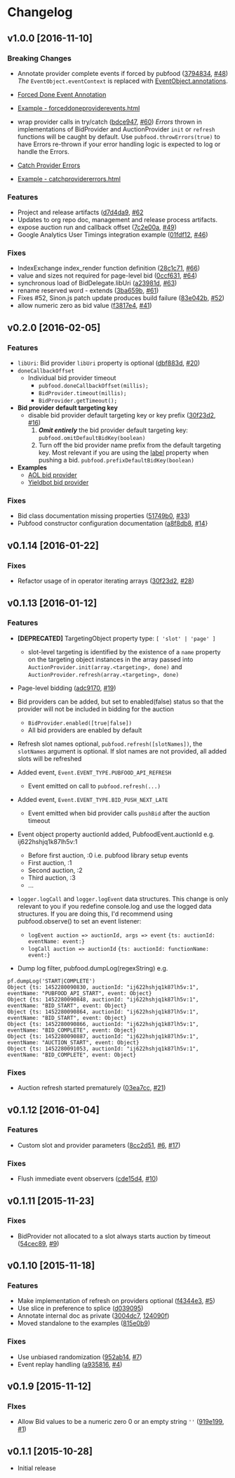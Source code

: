 # Changelog

## v1.0.0 [2016-11-10]

### Breaking Changes
* Annotate provider complete events if forced by pubfood ([3794834](https://github.com/pubfood/pubfood/commit/37948344d3edeb33e07f5f116717cc940d443f72), [#48](https://github.com/pubfood/pubfood/issues/48))
_The_ `EventObject.eventContext` is replaced with [EventObject.annotations](https://github.com/pubfood/pubfood/blob/master/src/interfaces.js#L197).
 * [Forced Done Event Annotation](https://github.com/pubfood/pubfood/blob/master/examples/provider/general/forceddoneproviderevents.md)
 * [Example - forceddoneproviderevents.html](https://github.com/pubfood/pubfood/blob/master/examples/provider/general/forceddoneproviderevents.html)

* wrap provider calls in try/catch ([bdce947](https://github.com/pubfood/pubfood/commit/bdce947bed745bcc62f19b323549148147aae787), [#60](https://github.com/pubfood/pubfood/issues/60))
_Errors_ thrown in implementations of BidProvider and AuctionProvider `init` or `refresh` functions will be caught by default. Use `pubfood.throwErrors(true)` to have Errors re-thrown if your error handling logic is expected to log or handle the Errors.
 * [Catch Provider Errors](https://github.com/pubfood/pubfood/blob/master/examples/provider/general/catchprovidererrors.md)
 * [Example - catchprovidererrors.html](https://github.com/pubfood/pubfood/blob/master/examples/provider/general/catchprovidererrors.html)

### Features
* Project and release artifacts ([d7d4da9](https://github.com/pubfood/pubfood/commit/d7d4da945258b782dda75d629cfdc7bafedefb4d), [#62](https://github.com/pubfood/pubfood/pull/62)
 * Updates to org repo doc, management and release process artifacts.
* expose auction run and callback offset ([7c2e00a](https://github.com/pubfood/pubfood/commit/7c2e00ad952c362879d22c8133864b6296d3ce4c), [#49](https://github.com/pubfood/pubfood/issues/49))
* Google Analytics User Timings integration example ([01fdf12](https://github.com/pubfood/pubfood/commit/01fdf127e560995664f8ac65a7b7758c65fc8dcf), [#46](https://github.com/pubfood/pubfood/issues/46))

### Fixes
* IndexExchange index_render function definition ([28c1c71](https://github.com/pubfood/pubfood/commit/28c1c716303fc459a82224cb756c07c4980ae986), [#66](https://github.com/pubfood/pubfood/issues/66))
* value and sizes not required for page-level bid ([0ccf631](https://github.com/pubfood/pubfood/commit/0ccf6316961de0de091fcf264f89e73cf06d92b0), [#64](https://github.com/pubfood/pubfood/issues/64))
* synchronous load of BidDelegate.libUri ([a23981d](https://github.com/pubfood/pubfood/commit/a23981dc52f50013360be96e82257221f4a0af39), [#63](https://github.com/pubfood/pubfood/issues/63))
* rename reserved word - extends ([3ba659b](https://github.com/pubfood/pubfood/commit/3ba659b1c0f8340cff896e0c330937a3c0545cb3), [#61](https://github.com/pubfood/pubfood/issues/61))
* Fixes #52, Sinon.js patch update produces build failure ([83e042b](https://github.com/pubfood/pubfood/commit/83e042ba54b1bf8e9c86e4e1c7b012b48673695a), [#52](https://github.com/pubfood/pubfood/issues/52))
* allow numeric zero as bid value ([f3817e4](https://github.com/pubfood/pubfood/commit/f3817e4d91f3dfbebb383b0a87ebca11242651a4), [#41](https://github.com/pubfood/pubfood/issues/41))



## v0.2.0 [2016-02-05]
### Features
* `libUri`: Bid provider `libUri` property is optional ([dbf883d](https://github.com/pubfood/pubfood/commit/dbf883dd5ac91dcb2b74c0a6789d9ebcea80f93c), [#20](https://github.com/pubfood/pubfood/issues/20))
* `doneCallbackOffset`
  * Individual bid provider timeout
    * `pubfood.doneCallbackOffset(millis);`
    * `BidProvider.timeout(millis);`
    * `BidProvider.getTimeout();`
* **Bid provider default targeting key**
  * disable bid provider default targeting key or key prefix ([30f23d2](https://github.com/pubfood/pubfood/commit/30f23d2f57f014f47490dbe7b48cf3858df181e9), [#16](https://github.com/pubfood/pubfood/issues/16))
    1. _**Omit entirely**_ the bid provider default targeting key:
      `pubfood.omitDefaultBidKey(boolean)`
    2. Turn off the bid provider name prefix from the default targeting key.
      Most relevant if you are using the [label](src/model/bid.js#L30) property when pushing a bid.
      `pubfood.prefixDefaultBidKey(boolean)`
* **Examples**
  * [AOL bid provider](examples/provider/bid/aol/marketplace-ex1.html)
  * [Yieldbot bid provider](examples/provider/bid/yieldbot/yieldbot-ex1.html)

### Fixes
* Bid class documentation missing properties ([51749b0](https://github.com/pubfood/pubfood/commit/51749b00ce0748164274443c2e6e2e7dca2e7b6d), [#33](https://github.com/pubfood/pubfood/issues/33))
* Pubfood constructor configuration documentation ([a8f8db8](https://github.com/pubfood/pubfood/commit/a8f8db8917b8581ce091fd02e6ae2d269f2c74ff), [#14](https://github.com/pubfood/pubfood/issues/14)}

## v0.1.14 [2016-01-22]
### Fixes
* Refactor usage of in operator iterating arrays  ([30f23d2](https://github.com/pubfood/pubfood/commit/30f23d2f57f014f47490dbe7b48cf3858df181e9), [#28](https://github.com/pubfood/pubfood/issues/16))

## v0.1.13 [2016-01-12]
### Features
* **[DEPRECATED]** TargetingObject property type: `[ 'slot' | 'page' ]`
  * slot-level targeting is identified by the existence of a `name` property on
    the targeting object instances in the array passed into `AuctionProvider.init(array.<targeting>, done)`
    and `AuctionProvider.refresh(array.<targeting>, done)`

* Page-level bidding ([adc9170](https://github.com/pubfood/pubfood/commit/adc91701c8304e73b0001d8df3b810f16688a58c), [#19](https://github.com/pubfood/pubfood/issues/19))
* Bid providers can be added, but set to enabled(false) status so that the
  provider will not be included in bidding for the auction
  * `BidProvider.enabled([true|false])`
  * All bid providers are enabled by default
* Refresh slot names optional, `pubfood.refresh([slotNames])`, the `slotNames`
  argument is optional. If slot names are not provided, all added slots will be refreshed
* Added event, `Event.EVENT_TYPE.PUBFOOD_API_REFRESH`
  * Event emitted on call to `pubfood.refresh(...)`
* Added event, `Event.EVENT_TYPE.BID_PUSH_NEXT_LATE`
  * Event emitted when bid provider calls `pushBid` after the auction timeout
* Event object property auctionId added, PubfoodEvent.auctionId e.g. ij622hshjq1k87lh5v:1
  * Before first auction, <id>:0 i.e. pubfood library setup events
  * First auction, <id>:1
  * Second auction, <id>:2
  * Third auction, <id>:3
  * ...
* `logger.logCall` and `logger.logEvent` data structures. This change is only
  relevant to you if you redefine console.log and use the logged data structures.
  If you are doing this, I'd recommend using pubfood.observe() to set an event listener:
  * `logEvent auction => auctionId, args => event` `{ts: auctionId: eventName: event:}`
  * `logCall auction => auctionId` `{ts: auctionId: functionName: event:}`
* Dump log filter, pubfood.dumpLog(regexString) e.g.
```
pf.dumpLog('START|COMPLETE')
Object {ts: 1452280090830, auctionId: "ij622hshjq1k87lh5v:1", eventName: "PUBFOOD_API_START", event: Object}
Object {ts: 1452280090848, auctionId: "ij622hshjq1k87lh5v:1", eventName: "BID_START", event: Object}
Object {ts: 1452280090864, auctionId: "ij622hshjq1k87lh5v:1", eventName: "BID_START", event: Object}
Object {ts: 1452280090866, auctionId: "ij622hshjq1k87lh5v:1", eventName: "BID_COMPLETE", event: Object}
Object {ts: 1452280090887, auctionId: "ij622hshjq1k87lh5v:1", eventName: "AUCTION_START", event: Object}
Object {ts: 1452280091053, auctionId: "ij622hshjq1k87lh5v:1", eventName: "BID_COMPLETE", event: Object}
```
### Fixes
* Auction refresh started prematurely ([03ea7cc](https://github.com/pubfood/pubfood/commit/03ea7cc9554422cf7bb7030fee25301e4b80f07a), [#21](https://github.com/pubfood/pubfood/issues/21))

## v0.1.12 [2016-01-04]
### Features
* Custom slot and provider parameters ([8cc2d51](https://github.com/pubfood/pubfood/commit/8cc2d51e54416e344ec2231fb38e509c5873abd3), [#6](https://github.com/pubfood/pubfood/issues/6), [#17](https://github.com/pubfood/pubfood/issues/17))

### Fixes
* Flush immediate event observers ([cde15d4](https://github.com/pubfood/pubfood/commit/cde15d49610cc24e6798c5188bbb040ea2849461), [#10](https://github.com/pubfood/pubfood/issues/10))

## v0.1.11 [2015-11-23]
### Fixes
* BidProvider not allocated to a slot always starts auction by timeout ([54cec89](https://github.com/pubfood/pubfood/commit/54cec89a0fe2488d52457ac07da9d246470a965b), [#9](https://github.com/pubfood/pubfood/issues/9))

## v0.1.10 [2015-11-18]
### Features
* Make implementation of refresh on providers optional ([f4344e3](https://github.com/pubfood/pubfood/commit/f4344e30a1ff2cd07dfc63e33c06a3822aee045d), [#5](https://github.com/pubfood/pubfood/issues/5))
* Use slice in preference to splice ([d039095](https://github.com/pubfood/pubfood/commit/d0390951404eb52be9b4fae0e304bdc069b26494))
* Annotate internal doc as private ([3004dc7](https://github.com/pubfood/pubfood/commit/3004dc746e44498dc6879cbfd12126886d1ea6bb), [124090f](https://github.com/pubfood/pubfood/commit/124090f74168bfe1a0476ee1e8f996b2d0e95654))
* Moved standalone to the examples ([815e0b9](https://github.com/pubfood/pubfood/commit/815e0b973e474570cd6c405278e2993333101d7f))

### Fixes
* Use unbiased randomization ([952ab14](https://github.com/pubfood/pubfood/commit/952ab148862c6f19b49a55c962aa12d08683bbbf), [#7](https://github.com/pubfood/pubfood/issues/7))
* Event replay handling  ([a935816](https://github.com/pubfood/pubfood/commit/a935816695dd08b435497b952ec637ea7cef3e42), [#4](https://github.com/pubfood/pubfood/issues/4))

## v0.1.9 [2015-11-12]
### FIxes
* Allow Bid values to be a numeric zero 0 or an empty string `''` ([919e199](https://github.com/pubfood/pubfood/commit/919e199fca08beed0565ccf7712c3fe731d7fcb6), [#1](https://github.com/pubfood/pubfood/issues/1))

## v0.1.1 [2015-10-28]

* Initial release